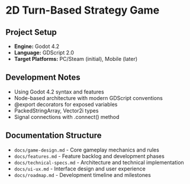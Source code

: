 # 2D Turn-Based Strategy Game

## Project Setup
- **Engine:** Godot 4.2
- **Language:** GDScript 2.0
- **Target Platforms:** PC/Steam (initial), Mobile (later)

## Development Notes
- Using Godot 4.2 syntax and features
- Node-based architecture with modern GDScript conventions
- @export decorators for exposed variables
- PackedStringArray, Vector2i types
- Signal connections with .connect() method

## Documentation Structure
- `docs/game-design.md` - Core gameplay mechanics and rules
- `docs/features.md` - Feature backlog and development phases
- `docs/technical-specs.md` - Architecture and technical implementation
- `docs/ui-ux.md` - Interface design and user experience
- `docs/roadmap.md` - Development timeline and milestones